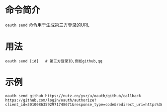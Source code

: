 命令简介
======= 

`oauth send` 命令用于生成第三方登录的URL

    
用法
=======

```    
oauth send [id]   # 第三方登录ID,例如github,qq
```

示例
=======

```
oauth send github https://nutz.cn/yvr/u/oauth/github/callback
https://github.com/login/oauth/authorize?client_id=30100863592971748671&response_type=code&redirect_uri=https%3A%2F%2Fnutz.cn%2Fyvr%2Fu%2Foauth%2Fgithub%2Fcallback&scope=user:email
```